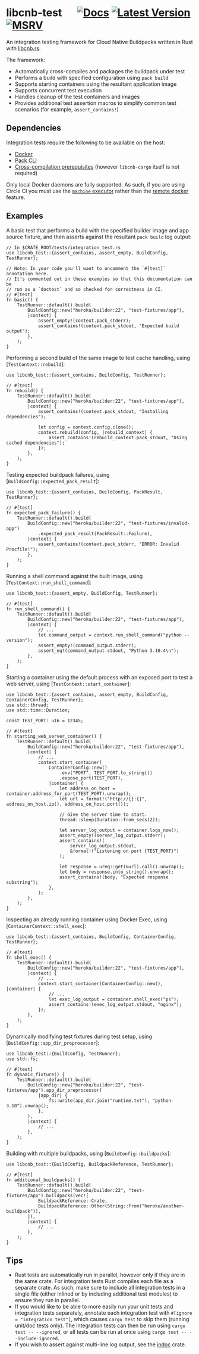 # libcnb-test &emsp; [![Docs]][docs.rs] [![Latest Version]][crates.io] [![MSRV]][install-rust]

An integration testing framework for Cloud Native Buildpacks written in Rust with [libcnb.rs](https://github.com/heroku/libcnb.rs).

The framework:
- Automatically cross-compiles and packages the buildpack under test
- Performs a build with specified configuration using `pack build`
- Supports starting containers using the resultant application image
- Supports concurrent test execution
- Handles cleanup of the test containers and images
- Provides additional test assertion macros to simplify common test scenarios (for example, `assert_contains!`)

## Dependencies

Integration tests require the following to be available on the host:

- [Docker](https://docs.docker.com/engine/install/)
- [Pack CLI](https://buildpacks.io/docs/install-pack/)
- [Cross-compilation prerequisites](https://docs.rs/libcnb/latest/libcnb/#cross-compilation-prerequisites) (however `libcnb-cargo` itself is not required)

Only local Docker daemons are fully supported. As such, if you are using Circle CI you must use the
[`machine` executor](https://circleci.com/docs/2.0/executor-types/#using-machine) rather than the
[remote docker](https://circleci.com/docs/2.0/building-docker-images/) feature.

## Examples

A basic test that performs a build with the specified builder image and app source fixture,
and then asserts against the resultant `pack build` log output:

```rust,no_run
// In $CRATE_ROOT/tests/integration_test.rs
use libcnb_test::{assert_contains, assert_empty, BuildConfig, TestRunner};

// Note: In your code you'll want to uncomment the `#[test]` annotation here.
// It's commented out in these examples so that this documentation can be
// run as a `doctest` and so checked for correctness in CI.
// #[test]
fn basic() {
    TestRunner::default().build(
        BuildConfig::new("heroku/builder:22", "test-fixtures/app"),
        |context| {
            assert_empty!(context.pack_stderr);
            assert_contains!(context.pack_stdout, "Expected build output");
        },
    );
}
```

Performing a second build of the same image to test cache handling, using [`TestContext::rebuild`]:

```rust,no_run
use libcnb_test::{assert_contains, BuildConfig, TestRunner};

// #[test]
fn rebuild() {
    TestRunner::default().build(
        BuildConfig::new("heroku/builder:22", "test-fixtures/app"),
        |context| {
            assert_contains!(context.pack_stdout, "Installing dependencies");

            let config = context.config.clone();
            context.rebuild(config, |rebuild_context| {
                assert_contains!(rebuild_context.pack_stdout, "Using cached dependencies");
            });
        },
    );
}
```

Testing expected buildpack failures, using [`BuildConfig::expected_pack_result`]:

```rust,no_run
use libcnb_test::{assert_contains, BuildConfig, PackResult, TestRunner};

// #[test]
fn expected_pack_failure() {
    TestRunner::default().build(
        BuildConfig::new("heroku/builder:22", "test-fixtures/invalid-app")
            .expected_pack_result(PackResult::Failure),
        |context| {
            assert_contains!(context.pack_stderr, "ERROR: Invalid Procfile!");
        },
    );
}
```

Running a shell command against the built image, using [`TestContext::run_shell_command`]:

```rust,no_run
use libcnb_test::{assert_empty, BuildConfig, TestRunner};

// #[test]
fn run_shell_command() {
    TestRunner::default().build(
        BuildConfig::new("heroku/builder:22", "test-fixtures/app"),
        |context| {
            // ...
            let command_output = context.run_shell_command("python --version");
            assert_empty!(command_output.stderr);
            assert_eq!(command_output.stdout, "Python 3.10.4\n");
        },
    );
}
```

Starting a container using the default process with an exposed port to test a web server, using [`TestContext::start_container`]:

```rust,no_run
use libcnb_test::{assert_contains, assert_empty, BuildConfig, ContainerConfig, TestRunner};
use std::thread;
use std::time::Duration;

const TEST_PORT: u16 = 12345;

// #[test]
fn starting_web_server_container() {
    TestRunner::default().build(
        BuildConfig::new("heroku/builder:22", "test-fixtures/app"),
        |context| {
            // ...
            context.start_container(
                ContainerConfig::new()
                    .env("PORT", TEST_PORT.to_string())
                    .expose_port(TEST_PORT),
                |container| {
                    let address_on_host = container.address_for_port(TEST_PORT).unwrap();
                    let url = format!("http://{}:{}", address_on_host.ip(), address_on_host.port());

                    // Give the server time to start.
                    thread::sleep(Duration::from_secs(2));

                    let server_log_output = container.logs_now();
                    assert_empty!(server_log_output.stderr);
                    assert_contains!(
                        server_log_output.stdout,
                        &format!("Listening on port {TEST_PORT}")
                    );

                    let response = ureq::get(&url).call().unwrap();
                    let body = response.into_string().unwrap();
                    assert_contains!(body, "Expected response substring");
                },
            );
        },
    );
}
```

Inspecting an already running container using Docker Exec, using [`ContainerContext::shell_exec`]:

```rust,no_run
use libcnb_test::{assert_contains, BuildConfig, ContainerConfig, TestRunner};

// #[test]
fn shell_exec() {
    TestRunner::default().build(
        BuildConfig::new("heroku/builder:22", "test-fixtures/app"),
        |context| {
            // ...
            context.start_container(ContainerConfig::new(), |container| {
                // ...
                let exec_log_output = container.shell_exec("ps");
                assert_contains!(exec_log_output.stdout, "nginx");
            });
        },
    );
}
```

Dynamically modifying test fixtures during test setup, using [`BuildConfig::app_dir_preprocessor`]:

```rust,no_run
use libcnb_test::{BuildConfig, TestRunner};
use std::fs;

// #[test]
fn dynamic_fixture() {
    TestRunner::default().build(
        BuildConfig::new("heroku/builder:22", "test-fixtures/app").app_dir_preprocessor(
            |app_dir| {
                fs::write(app_dir.join("runtime.txt"), "python-3.10").unwrap();
            },
        ),
        |context| {
            // ...
        },
    );
}
```

Building with multiple buildpacks, using [`BuildConfig::buildpacks`]:

```rust,no_run
use libcnb_test::{BuildConfig, BuildpackReference, TestRunner};

// #[test]
fn additional_buildpacks() {
    TestRunner::default().build(
        BuildConfig::new("heroku/builder:22", "test-fixtures/app").buildpacks(vec![
            BuildpackReference::Crate,
            BuildpackReference::Other(String::from("heroku/another-buildpack")),
        ]),
        |context| {
            // ...
        },
    );
}
```

## Tips

- Rust tests are automatically run in parallel, however only if they are in the same crate.
  For integration tests Rust compiles each file as a separate crate. As such, make sure to
  include all integration  tests in a single file (either inlined or by including additional
  test modules) to ensure they run in parallel.
- If you would like to be able to more easily run your unit tests and integration tests
  separately, annotate each integration test with `#[ignore = "integration test"]`, which
  causes `cargo test` to skip them (running unit/doc tests only). The integration tests
  can then be run using `cargo test -- --ignored`, or all tests can be run at once using
  `cargo test -- --include-ignored`.
- If you wish to assert against multi-line log output, see the [indoc](https://crates.io/crates/indoc) crate.

[Docs]: https://img.shields.io/docsrs/libcnb-test
[docs.rs]: https://docs.rs/libcnb-test/latest/libcnb_test/
[Latest Version]: https://img.shields.io/crates/v/libcnb-test.svg
[crates.io]: https://crates.io/crates/libcnb-test
[MSRV]: https://img.shields.io/badge/MSRV-rustc_1.64+-lightgray.svg
[install-rust]: https://www.rust-lang.org/tools/install
